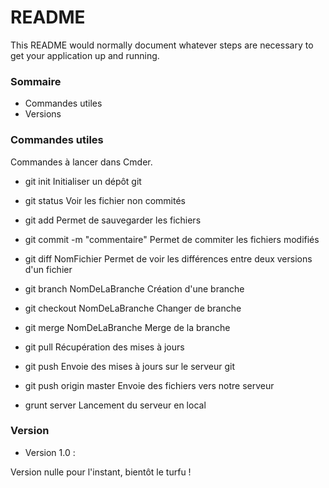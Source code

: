 # README #

This README would normally document whatever steps are necessary to get your application up and running.

### Sommaire ###

* Commandes utiles
* Versions



### Commandes utiles ###

Commandes à lancer dans Cmder.

* git init
Initialiser un dépôt git
* git status
Voir les fichier non commités
* git add
Permet de sauvegarder les fichiers
* git commit -m "commentaire"
Permet de commiter les fichiers modifiés
* git diff NomFichier
Permet de voir les différences entre deux versions d'un fichier
* git branch NomDeLaBranche
Création d'une branche
* git checkout NomDeLaBranche
Changer de branche
* git merge NomDeLaBranche
Merge de la branche
* git pull
Récupération des mises à jours
* git push
Envoie des mises à jours sur le serveur git
* git push origin master
Envoie des fichiers vers notre serveur

* grunt server
Lancement du serveur en local

### Version ###

* Version 1.0 :

Version nulle pour l'instant, bientôt le turfu !
